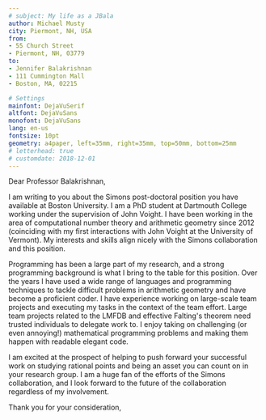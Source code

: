 ```yaml
---
# subject: My life as a JBala
author: Michael Musty
city: Piermont, NH, USA
from:
- 55 Church Street
- Piermont, NH, 03779
to:
- Jennifer Balakrishnan
- 111 Cummington Mall
- Boston, MA, 02215

# Settings
mainfont: DejaVuSerif
altfont: DejaVuSans
monofont: DejaVuSans
lang: en-us
fontsize: 10pt
geometry: a4paper, left=35mm, right=35mm, top=50mm, bottom=25mm
# letterhead: true
# customdate: 2018-12-01
---
```


Dear Professor Balakrishnan,

I am writing to you about the Simons post-doctoral position
you have available at Boston University.
I am a PhD student at Dartmouth College
working under the supervision of John Voight.
I have been working in the area of computational number theory and arithmetic
geometry since 2012
(coinciding with my first interactions
with John Voight at the University of Vermont).
My interests and skills align nicely with the Simons collaboration
and this position.

Programming has been a large part of my research,
and a strong programming background is what I bring to the table for
this position.
Over the years I have used a wide range of languages and
programming techniques to tackle difficult problems in
arithmetic geometry and have become a proficient coder.
I have experience working on large-scale team projects
and executing my tasks in the context of the team effort.
Large team projects related to the LMFDB and effective Falting's theorem
need trusted individuals to delegate work to.
I enjoy taking on challenging (or even annoying!)
mathematical programming problems and making them happen
with readable elegant code.

I am excited at the prospect of helping to push forward your
successful work on studying rational points and being an asset
you can count on in your research group.
I am a huge fan of the efforts of the Simons collaboration,
and I look forward to the future of the collaboration
regardless of my involvement.

Thank you for your consideration,
